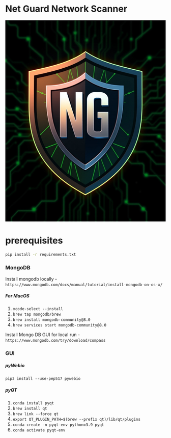 # Net Guard Network Scanner
<img src="Images/icon.png" alt="My Image" width="600"/>

# prerequisites
```bash
pip install -r requirements.txt
```

### MongoDB

Install mongodb locally - ``` https://www.mongodb.com/docs/manual/tutorial/install-mongodb-on-os-x/ ```

##### For MacOS

1. ```xcode-select --install```
2. ```brew tap mongodb/brew```
3. ```brew install mongodb-community@8.0```
4. ```brew services start mongodb-community@8.0```

Install Mongo DB GUI for local run - ``` https://www.mongodb.com/try/download/compass ```


### GUI
##### pyWebio

```pip3 install --use-pep517 pywebio```

##### pyQT

1. ```conda install pyqt```
2. ```brew install qt```
3. ```brew link --force qt```
3. ```export QT_PLUGIN_PATH=$(brew --prefix qt)/lib/qt/plugins```
4. ```conda create -n pyqt-env python=3.9 pyqt```
5. ```conda activate pyqt-env```






